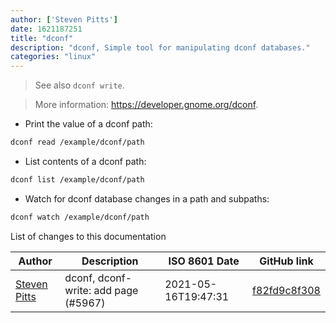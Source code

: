```yaml
---
author: ['Steven Pitts']
date: 1621187251
title: "dconf"
description: "dconf, Simple tool for manipulating dconf databases."
categories: "linux"
---
```

> See also `dconf write`.

> More information: <https://developer.gnome.org/dconf>.

- Print the value of a dconf path:

```bash
dconf read /example/dconf/path
```

- List contents of a dconf path:

```bash
dconf list /example/dconf/path
```

- Watch for dconf database changes in a path and subpaths:

```bash
dconf watch /example/dconf/path
```
List of changes to this documentation


Author | Description | ISO 8601 Date | GitHub link
------|-----|-----|-----
[Steven Pitts](mailto:25968054+makusu2@users.noreply.github.com) | dconf, dconf-write: add page (#5967) | 2021-05-16T19:47:31 | [f82fd9c8f308](https://github.com/tldr-pages/tldr/commit/f82fd9c8f308c7eac988ff0c3e5df4968ef97914)

